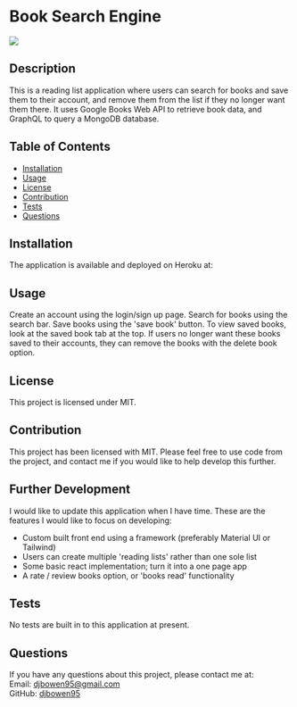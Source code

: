 # Book Search Engine
<img src="https://img.shields.io/badge/license-MIT-green.svg">
    
## Description
This is a reading list application where users can search for books and save them to their account, and remove them from the list if they no longer want them there. It uses Google Books Web API to retrieve book data, and GraphQL to query a MongoDB database.
    
## Table of Contents
    
* [Installation](#installation)
* [Usage](#usage)
* [License](#license)
* [Contribution](#contribution)
* [Tests](#tests)
* [Questions](#questions)
    
## Installation
The application is available and deployed on Heroku at:

## Usage
Create an account using the login/sign up page. Search for books using the search bar. Save books using the 'save book' button. To view saved books, look at the saved book tab at the top. If users no longer want these books saved to their accounts, they can remove the books with the delete book option.

## License
This project is licensed under MIT.
    
## Contribution
This project has been licensed with MIT. Please feel free to use code from the project, and contact me if you would like to help develop this further.

## Further Development
I would like to update this application when I have time. These are the features I would like to focus on developing: 
- Custom built front end using a framework (preferably Material UI or Tailwind)
- Users can create multiple 'reading lists' rather than one sole list
- Some basic react implementation; turn it into a one page app
- A rate / review books option, or 'books read' functionality

## Tests
No tests are built in to this application at present.

## Questions
If you have any questions about this project, please contact me at:  
Email: djbowen95@gmail.com  
GitHub: [djbowen95](https://github.com/djbowen95)  

